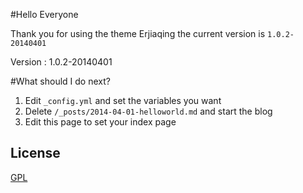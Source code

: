 #Hello Everyone

Thank you for using the theme Erjiaqing the current version is `1.0.2-20140401`

Version : 1.0.2-20140401

#What should I do next?

1. Edit `_config.yml` and set the variables you want
2. Delete `/_posts/2014-04-01-helloworld.md` and start the blog
3. Edit this page to set your index page

## License

[GPL](http://www.gnu.org/licenses/gpl-3.0.txt)
